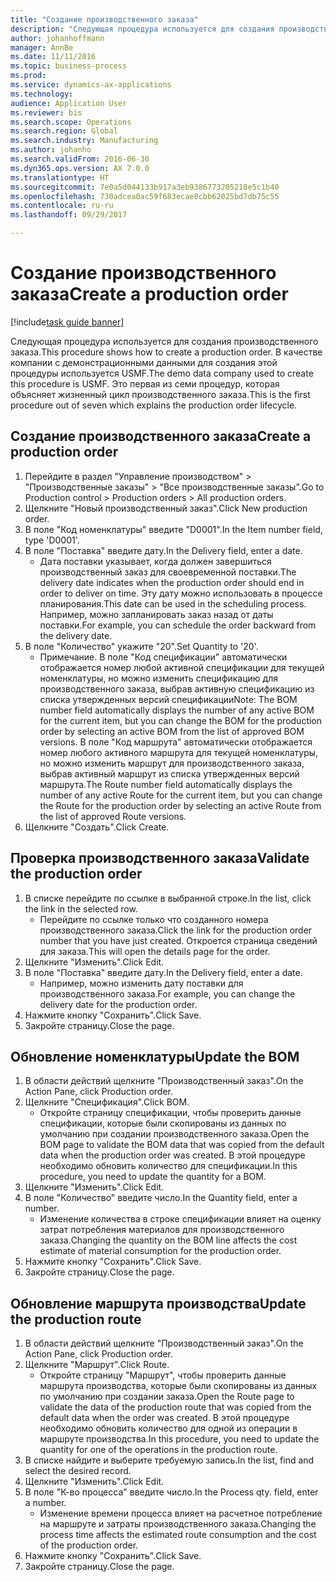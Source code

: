 ```yaml
--- 
title: "Создание производственного заказа"
description: "Следующая процедура используется для создания производственного заказа."
author: johanhoffmann
manager: AnnBe
ms.date: 11/11/2016
ms.topic: business-process
ms.prod: 
ms.service: dynamics-ax-applications
ms.technology: 
audience: Application User
ms.reviewer: bis
ms.search.scope: Operations
ms.search.region: Global
ms.search.industry: Manufacturing
ms.author: johanho
ms.search.validFrom: 2016-06-30
ms.dyn365.ops.version: AX 7.0.0
ms.translationtype: HT
ms.sourcegitcommit: 7e0a5d044133b917a3eb9386773205218e5c1b40
ms.openlocfilehash: 730adcea0ac59f683ecae8cbb62025bd7db75c55
ms.contentlocale: ru-ru
ms.lasthandoff: 09/29/2017

---
```

# <a name="create-a-production-order"></a><span data-ttu-id="d0ffb-103">Создание производственного заказа</span><span class="sxs-lookup"><span data-stu-id="d0ffb-103">Create a production order</span></span>

[!include[task guide banner](../../includes/task-guide-banner.md)]

<span data-ttu-id="d0ffb-104">Следующая процедура используется для создания производственного заказа.</span><span class="sxs-lookup"><span data-stu-id="d0ffb-104">This procedure shows how to create a production order.</span></span> <span data-ttu-id="d0ffb-105">В качестве компании с демонстрационными данными для создания этой процедуры используется USMF.</span><span class="sxs-lookup"><span data-stu-id="d0ffb-105">The demo data company used to create this procedure is USMF.</span></span> <span data-ttu-id="d0ffb-106">Это первая из семи процедур, которая объясняет жизненный цикл производственного заказа.</span><span class="sxs-lookup"><span data-stu-id="d0ffb-106">This is the first procedure out of seven which explains the production order lifecycle.</span></span>


## <a name="create-a-production-order"></a><span data-ttu-id="d0ffb-107">Создание производственного заказа</span><span class="sxs-lookup"><span data-stu-id="d0ffb-107">Create a production order</span></span>
1. <span data-ttu-id="d0ffb-108">Перейдите в раздел "Управление производством" > "Производственные заказы" > "Все производственные заказы".</span><span class="sxs-lookup"><span data-stu-id="d0ffb-108">Go to Production control > Production orders > All production orders.</span></span>
2. <span data-ttu-id="d0ffb-109">Щелкните "Новый производственный заказ".</span><span class="sxs-lookup"><span data-stu-id="d0ffb-109">Click New production order.</span></span>
3. <span data-ttu-id="d0ffb-110">В поле "Код номенклатуры" введите "D0001".</span><span class="sxs-lookup"><span data-stu-id="d0ffb-110">In the Item number field, type 'D0001'.</span></span>
4. <span data-ttu-id="d0ffb-111">В поле "Поставка" введите дату.</span><span class="sxs-lookup"><span data-stu-id="d0ffb-111">In the Delivery field, enter a date.</span></span>
    * <span data-ttu-id="d0ffb-112">Дата поставки указывает, когда должен завершиться производственный заказ для своевременной поставки.</span><span class="sxs-lookup"><span data-stu-id="d0ffb-112">The delivery date indicates when the production order should end in order to deliver on time.</span></span> <span data-ttu-id="d0ffb-113">Эту дату можно использовать в процессе планирования.</span><span class="sxs-lookup"><span data-stu-id="d0ffb-113">This date can be used in the scheduling process.</span></span> <span data-ttu-id="d0ffb-114">Например, можно запланировать заказ назад от даты поставки.</span><span class="sxs-lookup"><span data-stu-id="d0ffb-114">For example, you can schedule the order backward from the delivery date.</span></span>  
5. <span data-ttu-id="d0ffb-115">В поле "Количество" укажите "20".</span><span class="sxs-lookup"><span data-stu-id="d0ffb-115">Set Quantity to '20'.</span></span>
    * <span data-ttu-id="d0ffb-116">Примечание. В поле "Код спецификации" автоматически отображается номер любой активной спецификации для текущей номенклатуры, но можно изменить спецификацию для производственного заказа, выбрав активную спецификацию из списка утвержденных версий спецификации</span><span class="sxs-lookup"><span data-stu-id="d0ffb-116">Note: The BOM number field automatically displays the number of any active BOM for the current item, but you can change the BOM for the production order by selecting an active BOM from the list of approved BOM versions.</span></span>    <span data-ttu-id="d0ffb-117">В поле "Код маршрута" автоматически отображается номер любого активного маршрута для текущей номенклатуры, но можно изменить маршрут для производственного заказа, выбрав активный маршрут из списка утвержденных версий маршрута.</span><span class="sxs-lookup"><span data-stu-id="d0ffb-117">The Route number field automatically displays the number of any active Route for the current item, but you can change the Route for the production order by selecting an active Route from the list of approved Route versions.</span></span>  
6. <span data-ttu-id="d0ffb-118">Щелкните "Создать".</span><span class="sxs-lookup"><span data-stu-id="d0ffb-118">Click Create.</span></span>

## <a name="validate-the-production-order"></a><span data-ttu-id="d0ffb-119">Проверка производственного заказа</span><span class="sxs-lookup"><span data-stu-id="d0ffb-119">Validate the production order</span></span>
1. <span data-ttu-id="d0ffb-120">В списке перейдите по ссылке в выбранной строке.</span><span class="sxs-lookup"><span data-stu-id="d0ffb-120">In the list, click the link in the selected row.</span></span>
    * <span data-ttu-id="d0ffb-121">Перейдите по ссылке только что созданного номера производственного заказа.</span><span class="sxs-lookup"><span data-stu-id="d0ffb-121">Click the link for the production order number that you have just created.</span></span> <span data-ttu-id="d0ffb-122">Откроется страница сведений для заказа.</span><span class="sxs-lookup"><span data-stu-id="d0ffb-122">This will open the details page for the order.</span></span>  
2. <span data-ttu-id="d0ffb-123">Щелкните "Изменить".</span><span class="sxs-lookup"><span data-stu-id="d0ffb-123">Click Edit.</span></span>
3. <span data-ttu-id="d0ffb-124">В поле "Поставка" введите дату.</span><span class="sxs-lookup"><span data-stu-id="d0ffb-124">In the Delivery field, enter a date.</span></span>
    * <span data-ttu-id="d0ffb-125">Например, можно изменить дату поставки для производственного заказа.</span><span class="sxs-lookup"><span data-stu-id="d0ffb-125">For example, you can change the delivery date for the production order.</span></span>  
4. <span data-ttu-id="d0ffb-126">Нажмите кнопку "Сохранить".</span><span class="sxs-lookup"><span data-stu-id="d0ffb-126">Click Save.</span></span>
5. <span data-ttu-id="d0ffb-127">Закройте страницу.</span><span class="sxs-lookup"><span data-stu-id="d0ffb-127">Close the page.</span></span>

## <a name="update-the-bom"></a><span data-ttu-id="d0ffb-128">Обновление номенклатуры</span><span class="sxs-lookup"><span data-stu-id="d0ffb-128">Update the BOM</span></span>
1. <span data-ttu-id="d0ffb-129">В области действий щелкните "Производственный заказ".</span><span class="sxs-lookup"><span data-stu-id="d0ffb-129">On the Action Pane, click Production order.</span></span>
2. <span data-ttu-id="d0ffb-130">Щелкните "Спецификация".</span><span class="sxs-lookup"><span data-stu-id="d0ffb-130">Click BOM.</span></span>
    * <span data-ttu-id="d0ffb-131">Откройте страницу спецификации, чтобы проверить данные спецификации, которые были скопированы из данных по умолчанию при создании производственного заказа.</span><span class="sxs-lookup"><span data-stu-id="d0ffb-131">Open the BOM page to validate the BOM data that was copied from the default data when the production order was created.</span></span> <span data-ttu-id="d0ffb-132">В этой процедуре необходимо обновить количество для спецификации.</span><span class="sxs-lookup"><span data-stu-id="d0ffb-132">In this procedure, you need to update the quantity for a BOM.</span></span>  
3. <span data-ttu-id="d0ffb-133">Щелкните "Изменить".</span><span class="sxs-lookup"><span data-stu-id="d0ffb-133">Click Edit.</span></span>
4. <span data-ttu-id="d0ffb-134">В поле "Количество" введите число.</span><span class="sxs-lookup"><span data-stu-id="d0ffb-134">In the Quantity field, enter a number.</span></span>
    * <span data-ttu-id="d0ffb-135">Изменение количества в строке спецификации влияет на оценку затрат потребления материалов для производственного заказа.</span><span class="sxs-lookup"><span data-stu-id="d0ffb-135">Changing the quantity on the BOM line affects the cost estimate of material consumption for the production order.</span></span>  
5. <span data-ttu-id="d0ffb-136">Нажмите кнопку "Сохранить".</span><span class="sxs-lookup"><span data-stu-id="d0ffb-136">Click Save.</span></span>
6. <span data-ttu-id="d0ffb-137">Закройте страницу.</span><span class="sxs-lookup"><span data-stu-id="d0ffb-137">Close the page.</span></span>

## <a name="update-the-production-route"></a><span data-ttu-id="d0ffb-138">Обновление маршрута производства</span><span class="sxs-lookup"><span data-stu-id="d0ffb-138">Update the production route</span></span>
1. <span data-ttu-id="d0ffb-139">В области действий щелкните "Производственный заказ".</span><span class="sxs-lookup"><span data-stu-id="d0ffb-139">On the Action Pane, click Production order.</span></span>
2. <span data-ttu-id="d0ffb-140">Щелкните "Маршрут".</span><span class="sxs-lookup"><span data-stu-id="d0ffb-140">Click Route.</span></span>
    * <span data-ttu-id="d0ffb-141">Откройте страницу "Маршрут", чтобы проверить данные маршрута производства, которые были скопированы из данных по умолчанию при создании заказа.</span><span class="sxs-lookup"><span data-stu-id="d0ffb-141">Open the Route page to validate the data of the production route that was copied from the default data when the order was created.</span></span> <span data-ttu-id="d0ffb-142">В этой процедуре необходимо обновить количество для одной из операции в маршруте производства.</span><span class="sxs-lookup"><span data-stu-id="d0ffb-142">In this procedure, you need to update the quantity for one of the operations in the production route.</span></span>  
3. <span data-ttu-id="d0ffb-143">В списке найдите и выберите требуемую запись.</span><span class="sxs-lookup"><span data-stu-id="d0ffb-143">In the list, find and select the desired record.</span></span>
4. <span data-ttu-id="d0ffb-144">Щелкните "Изменить".</span><span class="sxs-lookup"><span data-stu-id="d0ffb-144">Click Edit.</span></span>
5. <span data-ttu-id="d0ffb-145">В поле "К-во процесса" введите число.</span><span class="sxs-lookup"><span data-stu-id="d0ffb-145">In the Process qty. field, enter a number.</span></span>
    * <span data-ttu-id="d0ffb-146">Изменение времени процесса влияет на расчетное потребление на маршруте и затраты производственного заказа.</span><span class="sxs-lookup"><span data-stu-id="d0ffb-146">Changing the process time affects the estimated route consumption and the cost of the production order.</span></span>  
6. <span data-ttu-id="d0ffb-147">Нажмите кнопку "Сохранить".</span><span class="sxs-lookup"><span data-stu-id="d0ffb-147">Click Save.</span></span>
7. <span data-ttu-id="d0ffb-148">Закройте страницу.</span><span class="sxs-lookup"><span data-stu-id="d0ffb-148">Close the page.</span></span>


